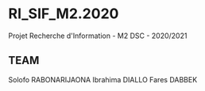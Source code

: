 # RI_SIF_M2.2020
Projet Recherche d'Information - M2 DSC - 2020/2021

## TEAM
Solofo RABONARIJAONA
Ibrahima DIALLO
Fares DABBEK
